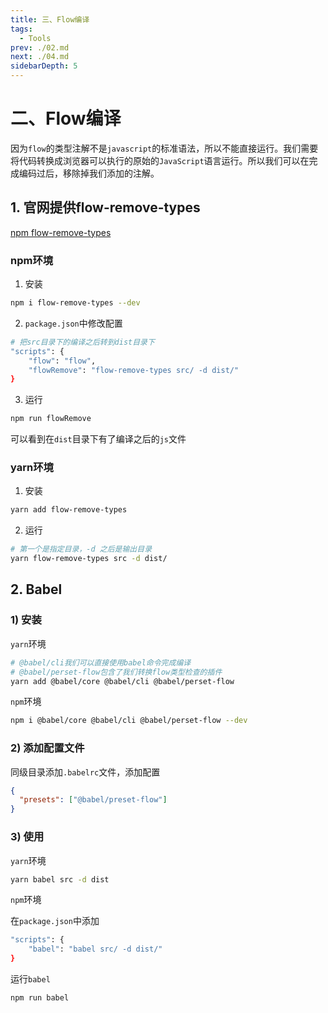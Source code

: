 ```yaml
---
title: 三、Flow编译
tags: 
  - Tools
prev: ./02.md
next: ./04.md
sidebarDepth: 5
---
```


# 二、Flow编译

因为`flow`的类型注解不是`javascript`的标准语法，所以不能直接运行。我们需要将代码转换成浏览器可以执行的原始的`JavaScript`语言运行。所以我们可以在完成编码过后，移除掉我们添加的注解。

## 1. 官网提供flow-remove-types
[npm flow-remove-types](https://www.npmjs.com/package/flow-remove-types)
### npm环境
1) 安装
```bash
npm i flow-remove-types --dev
```
2) `package.json`中修改配置

```bash
# 把src目录下的编译之后转到dist目录下
"scripts": {
    "flow": "flow",
    "flowRemove": "flow-remove-types src/ -d dist/"
}
```

3) 运行

```bash
npm run flowRemove
```

可以看到在`dist`目录下有了编译之后的`js`文件

### yarn环境

1) 安装
```bash
yarn add flow-remove-types
```

2) 运行
```bash
# 第一个是指定目录，-d 之后是输出目录
yarn flow-remove-types src -d dist/
```

## 2. Babel
### 1) 安装
`yarn`环境
```bash
# @babel/cli我们可以直接使用babel命令完成编译
# @babel/perset-flow包含了我们转换flow类型检查的插件
yarn add @babel/core @babel/cli @babel/perset-flow
```

`npm`环境
```bash
npm i @babel/core @babel/cli @babel/perset-flow --dev
```

### 2) 添加配置文件
同级目录添加`.babelrc`文件，添加配置
```json
{
  "presets": ["@babel/preset-flow"]
}
```

### 3) 使用
`yarn`环境
```bash
yarn babel src -d dist
```

`npm`环境

在`package.json`中添加

```bash
"scripts": {
    "babel": "babel src/ -d dist/"
}
```
运行`babel`
```bash
npm run babel
```


